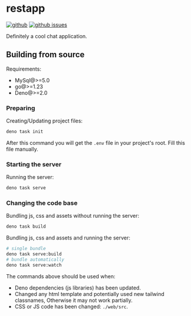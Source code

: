 # restapp

[![github](https://img.shields.io/github/stars/Mopsgamer/restapp.svg?style=flat)](https://github.com/Mopsgamer/restapp)
[![github issues](https://img.shields.io/github/issues/Mopsgamer/restapp.svg?style=flat)](https://github.com/Mopsgamer/restapp/issues)

Definitely a cool chat application.

## Building from source

Requirements:

- MySql@>=5.0
- go@>=1.23
- Deno@>=2.0

### Preparing

Creating/Updating project files:

```bash
deno task init
```

After this command you will get the `.env` file in your project's root.
Fill this file manually.

### Starting the server

Running the server:

```bash
deno task serve
```

### Changing the code base

Bundling js, css and assets without running the server:

```bash
deno task build
```

Bundling js, css and assets and running the server:

```bash
# single bundle
deno task serve:build
# bundle automatically
deno task serve:watch
```

The commands above should be used when:

- Deno dependencies (js libraries) has been updated.
- Changed any html template and potentially used new tailwind classnames,
  Otherwise it may not work partially.
- CSS or JS code has been changed: `./web/src`.
